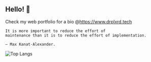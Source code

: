 ## Hello! 👋

Check my web portfolio for a bio @https://www.drplxrd.tech

    It is more important to reduce the effort of 
    maintenance than it is to reduce the effort of implementation.

    — Max Kanat-Alexander.
    
![Top Langs ](https://github-readme-stats.vercel.app/api/top-langs/?username=steven-kamanga&layout=compact&theme=dracula&hide=html&langs_count=10)
